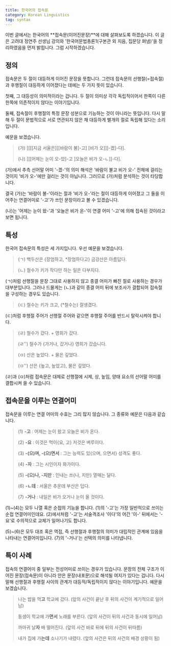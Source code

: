 ```yaml
---
title: 한국어의 접속문
category: Korean Linguistics
tag: syntax
---
```


이번 글에서는 한국어의 **접속문(이어진문장)**에 대해 살펴보도록 하겠습니다. 이 글은 고려대 정연주 선생님 강의와 '한국어문법총론1(구본관 외 지음, 집문당 펴냄)'을 정리하였음을 먼저 밝힙니다. 그럼 시작하겠습니다.



## 정의

접속문은 두 절이 대등하게 이어진 문장을 뜻합니다. 그런데 접속문의 선행절(=접속절)과 후행절이 대등하게 이어졌다는 데에는 두 가지 뜻이 있습니다.

첫째, 그 대등성이 의미적이라는 겁니다. 두 절이 의미상 각각 독립적이어서 한쪽이 다른 한쪽에 의존적이지 않다는 이야기입니다.

둘째, 접속절이 후행절의 특정 문장 성분으로 기능하는 것이 아니라는 뜻입니다. 다시 말해 두 절이 문법적으로 서로 연관되지 않은 채 대등하게 별개의 절로 독립해 있다는 소리입니다.

예문을 보겠습니다.

> (가) \[\[\[\[지금 서울은]\[\[바람이 불]-고] [비가 오]]]-겠]-다].
>
> (나) \[\[\[어제는 눈이 오-았]-고 ]오늘은 비가 오-ㄴ]]-다].

(가)에서 추측 선어말 어미 '-겠-'의 의미 해석은 '바람이 불고 비가 오-' 전체에 걸리는 것이지 '비가 오-'에만 걸리는 것이 아닙니다. 그러므로 (가)처럼 분석하는 것이 타당합니다. 

결국 (가)는 '바람이 불-'이라는 절과 '비가 오-'라는 절이 대등하게 이어졌고 그 둘을 이어주는 연결어미로 '-고'가 쓰인 문장이라고 볼 수 있겠습니다.

(나)는 '어제는 눈이 왔-'과 '오늘은 비가 온-'이 연결 어미 '-고'에 의해 접속된 것이라고 보면 됩니다.



## 특성

한국어 접속문의 특성은 세 가지입니다. 우선 예문을 보겠습니다.

> (ㄱ) 백두산은 {장엄하고, \*장엄하다고} 금강산은 아름답다.
>
> (ㄴ) 철수가 키가 작다만 하는 일은 다부지다.

(ㄱ)처럼 선행절을 문장 그대로 사용하지 않고 종결 어미가 빠진 절로 사용하는 경우가 대부분입니다. 그러나 드물게는 (ㄴ)과 같이 종결 어미 뒤에 보조사가 결합되어 접속절을 구성하는 경우도 있습니다.

> (ㄷ) 철수는 키가 크고, (\*철수는) 잘생겼다.

(ㄷ)처럼 후행절 주어가 선행절 주어와 같으면 후행절 주어를 반드시 탈락시켜야 합니다.

> (ㄹ) 철수가 갔다. + 영희가 갔다.
>
> (ㄹ'') 철수가 {가거나, 갔거나} 영희가 갔습니다.
>
> (ㅁ) 산은 높았다. + 물은 깊었다.
>
> (ㅁ'') 산은 {높고, 높았고}, 물은 깊었다.

(ㄹ)과 (ㅁ)처럼 접속문은 대체로 선행절에 시제, 상, 높임, 양태 요소의 선어말 어미를 결합시켜 쓸 수 있습니다.





## 접속문을 이루는 연결어미

접속문을 이루는 연결 어미의 수효는 그리 많지 않습니다. 그 종류와 예문은 다음과 같습니다.

> (1) **-고** : 어제는 눈이 왔고 오늘은 비가 온다.
>
> (2) **-요** : 이것은 먹이{요, 고} 저것은 벼루이다.
>
> (3) **-(으)며, -(으)면서** : 그는 능력도 있{으며, 으면서} 성격도 좋다.
>
> (4) **-자** : 그는 시인이자 화가이다.
>
> (5) **-(으)나, -지만** : 인내는 쓰{나, 지만} 열매는 달다.
>
> (6) **-ㄴ데** : 서울은 추운데 부산은 덥다.
>
> (7) **-거나** : 내일은 비가 오거나 눈이 올 것이다.

(1)~(4)는 모두 나열 혹은 순접의 기능을 합니다. (1)의 '-고'는 가장 일반적으로 쓰이는 순접 연결어미인데요. (2)에서처럼 '-고'는 서술격조사 '이다'의 어간 '이-' 뒤에서는 '-요'로 수의적으로 교체가 일어나기도 합니다.

(5)~(6)은 모두 대조 혹은 역접, 즉 선행절과 후행절의 의미가 대립적인 관계에 있음을 나타내는 연결어미입니다. (7)의 '-거나'는 선택의 의미를 나타냅니다.





## 특이 사례

접속의 연결어미 중 일부는 전성어미로 쓰이는 경우가 있습니다. 문장의 전체 구조가 이어진 문장(접속문)이 아니라 안은 문장(내포문)으로 해석될 여지가 있다는 겁니다. 다시 말해 선행절과 후행절 사이의 관계가 대등적/독립적이지 않다는 이야기입니다. 예문을 보겠습니다.

> 나는 밥을 먹**고** 학교에 갔다. (앞의 사건이 끝난 후 뒤의 사건이 계기적으로 일어남)
>
> 동생이 학교에 가**면서** 노래를 부른다. (앞의 사건이 뒤의 사건과 동시에 일어남)
>
> 까마귀 날**자** 배 떨어진다. (앞의 사건 바로 뒤에 뒤의 사건이 뒤따름)
>
> 내가 집에 가**는데** 소나기가 내렸다. (앞의 사건은 뒤의 사건의 배경 상황이 됨)

